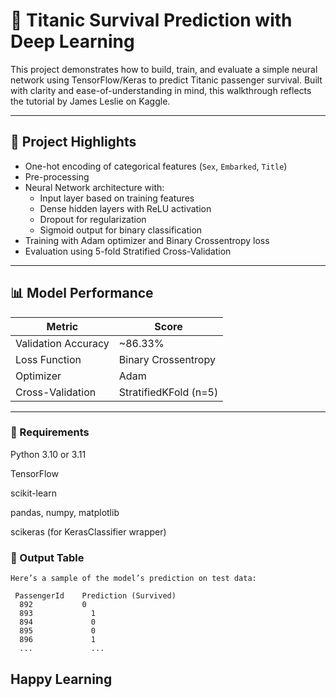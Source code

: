 # 🚢 Titanic Survival Prediction with Deep Learning


This project demonstrates how to build, train, and evaluate a simple neural network using TensorFlow/Keras to predict Titanic passenger survival. Built with clarity and ease-of-understanding in mind, this walkthrough reflects the tutorial by James Leslie on Kaggle.

---

## 🧠 Project Highlights

- One-hot encoding of categorical features (`Sex`, `Embarked`, `Title`)
- Pre-processing
- Neural Network architecture with:
  - Input layer based on training features
  - Dense hidden layers with ReLU activation
  - Dropout for regularization
  - Sigmoid output for binary classification
- Training with Adam optimizer and Binary Crossentropy loss
- Evaluation using 5-fold Stratified Cross-Validation
---

## 📊 Model Performance

| Metric             | Score     |
|--------------------|-----------|
| Validation Accuracy| ~86.33%   |
| Loss Function      | Binary Crossentropy |
| Optimizer          | Adam      |
| Cross-Validation   | StratifiedKFold (n=5) |

---

### 📌 Requirements
  Python 3.10 or 3.11

  TensorFlow

  scikit-learn

  pandas, numpy, matplotlib

  scikeras (for KerasClassifier wrapper)

### 🧾 Output Table
    Here’s a sample of the model’s prediction on test data:

     PassengerId  	Prediction (Survived)
      892         	0
      893	          1
      894	          0
      895	          0
      896	          1
      ...	          ...

## Happy Learning
